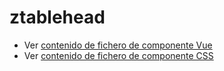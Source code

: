 # ztablehead

 - Ver [contenido de fichero de componente Vue](./ztablehead.vue)
 - Ver [contenido de fichero de componente CSS](./ztablehead.css)
